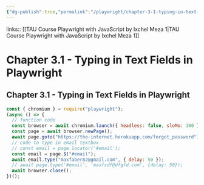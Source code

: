 ```yaml
---
{"dg-publish":true,"permalink":"/playwright/chapter-3-1-typing-in-text-fields-in-playwright/","tags":["playwright"]}
---
```


links:: [[TAU Course Playwright with JavaScript by Ixchel Meza 1\|TAU Course Playwright with JavaScript by Ixchel Meza 1]]

# Chapter 3.1 - Typing in Text Fields in Playwright

## Chapter 3.1 - Typing in Text Fields in Playwright

```js
const { chromium } = require("playwright");
(async () => {
  // function code
  const browser = await chromium.launch({ headless: false, sloMo: 100 });
  const page = await browser.newPage();
  await page.goto("https://the-internet.herokuapp.com/forgot_password");
  // code to type in email textbox
  // const email = page.locator('#email');
  const email = page.$("#email"); 
  await email.type("maxfaber82@gmail.com", { delay: 50 });
  // await page.type('#email', 'masfsdf@dfgfd.com', {delay: 50});
  await browser.close();
})();

```